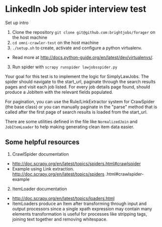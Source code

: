 # LinkedIn Job spider interview test
Set up intro

1. Clone the repository ```git clone git@github.com:brightjobs/forager``` on the host machine
2. `cd omni-crawler-test` on the host machine
2. `./setup.sh` to create, activate and configure a python virtualenv.
 - Read more at http://docs.python-guide.org/en/latest/dev/virtualenvs/.
3. Run spider with `scrapy runspider lawjobsspider.py`

Your goal for this test is to implement the logic for SimplyLawJobs.
The spider should navigate to the start_url, paginate through
the search results pages and visit each job listed.
For every job details page found, should produce a JobItem
with the relevant fields populated.

For pagination, you can use the Rule/LinkExtractor system for CrawSpider (the base class)
or you can manually paginate in the "parse" method that is called
after the first page of search results is loaded from the start_url.

There are some utilities defined in the file like `NormalizedJoin` and `JobItemLoader`
to help making generating clean item data easier.

## Some helpful resources

1. CrawlSpider documentation
 - http://doc.scrapy.org/en/latest/topics/spiders.html#crawlspider
 - Example using Link extraction. http://doc.scrapy.org/en/latest/topics/spiders
.html#crawlspider-example
2. ItemLoader documentation
 - http://doc.scrapy.org/en/latest/topics/loaders.html
 - ItemLoaders produce an Item after transforming through input and output processors
 since a single xpath expression may contain many elements transformation is useful for processes
 like stripping tags, joining text together and removing whitespace.
